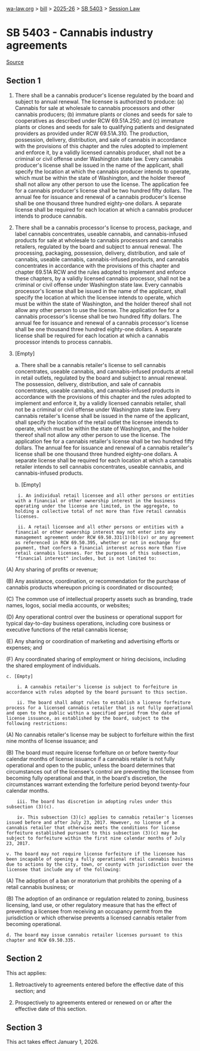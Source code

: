 [wa-law.org](/) > [bill](/bill/) > [2025-26](/bill/2025-26/) > [SB 5403](/bill/2025-26/sb/5403/) > [Session Law](/bill/2025-26/sb/5403/S.SL/)

# SB 5403 - Cannabis industry agreements

[Source](http://lawfilesext.leg.wa.gov/biennium/2025-26/Pdf/Bills/Session%20Laws/Senate/5403-S.SL.pdf)

## Section 1
1. There shall be a cannabis producer's license regulated by the board and subject to annual renewal. The licensee is authorized to produce: (a) Cannabis for sale at wholesale to cannabis processors and other cannabis producers; (b) immature plants or clones and seeds for sale to cooperatives as described under RCW 69.51A.250; and (c) immature plants or clones and seeds for sale to qualifying patients and designated providers as provided under RCW 69.51A.310. The production, possession, delivery, distribution, and sale of cannabis in accordance with the provisions of this chapter and the rules adopted to implement and enforce it, by a validly licensed cannabis producer, shall not be a criminal or civil offense under Washington state law. Every cannabis producer's license shall be issued in the name of the applicant, shall specify the location at which the cannabis producer intends to operate, which must be within the state of Washington, and the holder thereof shall not allow any other person to use the license. The application fee for a cannabis producer's license shall be two hundred fifty dollars. The annual fee for issuance and renewal of a cannabis producer's license shall be one thousand three hundred eighty-one dollars. A separate license shall be required for each location at which a cannabis producer intends to produce cannabis.

2. There shall be a cannabis processor's license to process, package, and label cannabis concentrates, useable cannabis, and cannabis-infused products for sale at wholesale to cannabis processors and cannabis retailers, regulated by the board and subject to annual renewal. The processing, packaging, possession, delivery, distribution, and sale of cannabis, useable cannabis, cannabis-infused products, and cannabis concentrates in accordance with the provisions of this chapter and chapter 69.51A RCW and the rules adopted to implement and enforce these chapters, by a validly licensed cannabis processor, shall not be a criminal or civil offense under Washington state law. Every cannabis processor's license shall be issued in the name of the applicant, shall specify the location at which the licensee intends to operate, which must be within the state of Washington, and the holder thereof shall not allow any other person to use the license. The application fee for a cannabis processor's license shall be two hundred fifty dollars. The annual fee for issuance and renewal of a cannabis processor's license shall be one thousand three hundred eighty-one dollars. A separate license shall be required for each location at which a cannabis processor intends to process cannabis.

3. [Empty]

    a. There shall be a cannabis retailer's license to sell cannabis concentrates, useable cannabis, and cannabis-infused products at retail in retail outlets, regulated by the board and subject to annual renewal. The possession, delivery, distribution, and sale of cannabis concentrates, useable cannabis, and cannabis-infused products in accordance with the provisions of this chapter and the rules adopted to implement and enforce it, by a validly licensed cannabis retailer, shall not be a criminal or civil offense under Washington state law. Every cannabis retailer's license shall be issued in the name of the applicant, shall specify the location of the retail outlet the licensee intends to operate, which must be within the state of Washington, and the holder thereof shall not allow any other person to use the license. The application fee for a cannabis retailer's license shall be two hundred fifty dollars. The annual fee for issuance and renewal of a cannabis retailer's license shall be one thousand three hundred eighty-one dollars. A separate license shall be required for each location at which a cannabis retailer intends to sell cannabis concentrates, useable cannabis, and cannabis-infused products.

    b. [Empty]

        i. An individual retail licensee and all other persons or entities with a financial or other ownership interest in the business operating under the license are limited, in the aggregate, to holding a collective total of not more than five retail cannabis licenses.

        ii. A retail licensee and all other persons or entities with a financial or other ownership interest may not enter into any management agreement under RCW 69.50.331(1)(b)(iv) or any agreement as referenced in RCW 69.50.395, whether or not in exchange for payment, that confers a financial interest across more than five retail cannabis licenses. For the purposes of this subsection, "financial interest" includes, but is not limited to:

(A) Any sharing of profits or revenue;

(B) Any assistance, coordination, or recommendation for the purchase of cannabis products whereupon pricing is coordinated or discounted;

(C) The common use of intellectual property assets such as branding, trade names, logos, social media accounts, or websites;

(D) Any operational control over the business or operational support for typical day-to-day business operations, including core business or executive functions of the retail cannabis license;

(E) Any sharing or coordination of marketing and advertising efforts or expenses; and

(F) Any coordinated sharing of employment or hiring decisions, including the shared employment of individuals.

    c. [Empty]

        i. A cannabis retailer's license is subject to forfeiture in accordance with rules adopted by the board pursuant to this section.

        ii. The board shall adopt rules to establish a license forfeiture process for a licensed cannabis retailer that is not fully operational and open to the public within a specified period from the date of license issuance, as established by the board, subject to the following restrictions:

(A) No cannabis retailer's license may be subject to forfeiture within the first nine months of license issuance; and

(B) The board must require license forfeiture on or before twenty-four calendar months of license issuance if a cannabis retailer is not fully operational and open to the public, unless the board determines that circumstances out of the licensee's control are preventing the licensee from becoming fully operational and that, in the board's discretion, the circumstances warrant extending the forfeiture period beyond twenty-four calendar months.

        iii. The board has discretion in adopting rules under this subsection (3)(c).

        iv. This subsection (3)(c) applies to cannabis retailer's licenses issued before and after July 23, 2017. However, no license of a cannabis retailer that otherwise meets the conditions for license forfeiture established pursuant to this subsection (3)(c) may be subject to forfeiture within the first nine calendar months of July 23, 2017.

    v. The board may not require license forfeiture if the licensee has been incapable of opening a fully operational retail cannabis business due to actions by the city, town, or county with jurisdiction over the licensee that include any of the following:

(A) The adoption of a ban or moratorium that prohibits the opening of a retail cannabis business; or

(B) The adoption of an ordinance or regulation related to zoning, business licensing, land use, or other regulatory measure that has the effect of preventing a licensee from receiving an occupancy permit from the jurisdiction or which otherwise prevents a licensed cannabis retailer from becoming operational.

    d. The board may issue cannabis retailer licenses pursuant to this chapter and RCW 69.50.335.

## Section 2
This act applies:

1. Retroactively to agreements entered before the effective date of this section; and

2. Prospectively to agreements entered or renewed on or after the effective date of this section.

## Section 3
This act takes effect January 1, 2026.
